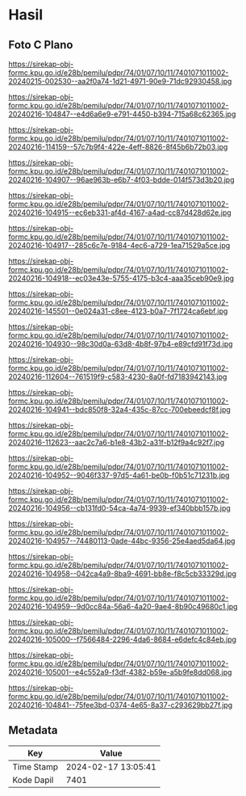 # Hasil

## Foto C Plano

https://sirekap-obj-formc.kpu.go.id/e28b/pemilu/pdpr/74/01/07/10/11/7401071011002-20240215-002530--aa2f0a74-1d21-4971-90e9-71dc92930458.jpg

https://sirekap-obj-formc.kpu.go.id/e28b/pemilu/pdpr/74/01/07/10/11/7401071011002-20240216-104847--e4d6a6e9-e791-4450-b394-715a68c62365.jpg

https://sirekap-obj-formc.kpu.go.id/e28b/pemilu/pdpr/74/01/07/10/11/7401071011002-20240216-114159--57c7b9f4-422e-4eff-8826-8f45b6b72b03.jpg

https://sirekap-obj-formc.kpu.go.id/e28b/pemilu/pdpr/74/01/07/10/11/7401071011002-20240216-104907--96ae963b-e6b7-4f03-bdde-014f573d3b20.jpg

https://sirekap-obj-formc.kpu.go.id/e28b/pemilu/pdpr/74/01/07/10/11/7401071011002-20240216-104915--ec6eb331-af4d-4167-a4ad-cc87d428d62e.jpg

https://sirekap-obj-formc.kpu.go.id/e28b/pemilu/pdpr/74/01/07/10/11/7401071011002-20240216-104917--285c6c7e-9184-4ec6-a729-1ea71529a5ce.jpg

https://sirekap-obj-formc.kpu.go.id/e28b/pemilu/pdpr/74/01/07/10/11/7401071011002-20240216-104918--ec03e43e-5755-4175-b3c4-aaa35ceb90e9.jpg

https://sirekap-obj-formc.kpu.go.id/e28b/pemilu/pdpr/74/01/07/10/11/7401071011002-20240216-145501--0e024a31-c8ee-4123-b0a7-7f1724ca6ebf.jpg

https://sirekap-obj-formc.kpu.go.id/e28b/pemilu/pdpr/74/01/07/10/11/7401071011002-20240216-104930--98c30d0a-63d8-4b8f-97b4-e89cfd91f73d.jpg

https://sirekap-obj-formc.kpu.go.id/e28b/pemilu/pdpr/74/01/07/10/11/7401071011002-20240216-112604--761519f9-c583-4230-8a0f-fd7183942143.jpg

https://sirekap-obj-formc.kpu.go.id/e28b/pemilu/pdpr/74/01/07/10/11/7401071011002-20240216-104941--bdc850f8-32a4-435c-87cc-700ebeedcf8f.jpg

https://sirekap-obj-formc.kpu.go.id/e28b/pemilu/pdpr/74/01/07/10/11/7401071011002-20240216-112623--aac2c7a6-b1e8-43b2-a31f-b12f9a4c92f7.jpg

https://sirekap-obj-formc.kpu.go.id/e28b/pemilu/pdpr/74/01/07/10/11/7401071011002-20240216-104952--9046f337-97d5-4a61-be0b-f0b51c71231b.jpg

https://sirekap-obj-formc.kpu.go.id/e28b/pemilu/pdpr/74/01/07/10/11/7401071011002-20240216-104956--cb131fd0-54ca-4a74-9939-ef340bbb157b.jpg

https://sirekap-obj-formc.kpu.go.id/e28b/pemilu/pdpr/74/01/07/10/11/7401071011002-20240216-104957--74480113-0ade-44bc-9356-25e4aed5da64.jpg

https://sirekap-obj-formc.kpu.go.id/e28b/pemilu/pdpr/74/01/07/10/11/7401071011002-20240216-104958--042ca4a9-8ba9-4691-bb8e-f8c5cb33329d.jpg

https://sirekap-obj-formc.kpu.go.id/e28b/pemilu/pdpr/74/01/07/10/11/7401071011002-20240216-104959--9d0cc84a-56a6-4a20-9ae4-8b90c49680c1.jpg

https://sirekap-obj-formc.kpu.go.id/e28b/pemilu/pdpr/74/01/07/10/11/7401071011002-20240216-105000--f7566484-2296-4da6-8684-e6defc4c84eb.jpg

https://sirekap-obj-formc.kpu.go.id/e28b/pemilu/pdpr/74/01/07/10/11/7401071011002-20240216-105001--e4c552a9-f3df-4382-b59e-a5b9fe8dd068.jpg

https://sirekap-obj-formc.kpu.go.id/e28b/pemilu/pdpr/74/01/07/10/11/7401071011002-20240216-104841--75fee3bd-0374-4e65-8a37-c293629bb27f.jpg


## Metadata

| Key        | Value               |
| ---------- | ------------------- |
| Time Stamp | 2024-02-17 13:05:41 |
| Kode Dapil | 7401                |



